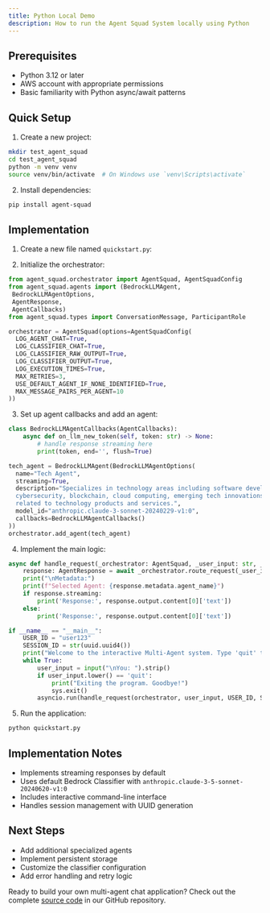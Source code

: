 ```yaml
---
title: Python Local Demo
description: How to run the Agent Squad System locally using Python
---
```



## Prerequisites
- Python 3.12 or later
- AWS account with appropriate permissions
- Basic familiarity with Python async/await patterns

## Quick Setup

1. Create a new project:
```bash
mkdir test_agent_squad
cd test_agent_squad
python -m venv venv
source venv/bin/activate  # On Windows use `venv\Scripts\activate`
```

2. Install dependencies:
```bash
pip install agent-squad
```

## Implementation

1. Create a new file named `quickstart.py`:

2. Initialize the orchestrator:
```python
from agent_squad.orchestrator import AgentSquad, AgentSquadConfig
from agent_squad.agents import (BedrockLLMAgent,
 BedrockLLMAgentOptions,
 AgentResponse,
 AgentCallbacks)
from agent_squad.types import ConversationMessage, ParticipantRole

orchestrator = AgentSquad(options=AgentSquadConfig(
  LOG_AGENT_CHAT=True,
  LOG_CLASSIFIER_CHAT=True,
  LOG_CLASSIFIER_RAW_OUTPUT=True,
  LOG_CLASSIFIER_OUTPUT=True,
  LOG_EXECUTION_TIMES=True,
  MAX_RETRIES=3,
  USE_DEFAULT_AGENT_IF_NONE_IDENTIFIED=True,
  MAX_MESSAGE_PAIRS_PER_AGENT=10
))
```

3. Set up agent callbacks and add an agent:
```python
class BedrockLLMAgentCallbacks(AgentCallbacks):
    async def on_llm_new_token(self, token: str) -> None:
        # handle response streaming here
        print(token, end='', flush=True)

tech_agent = BedrockLLMAgent(BedrockLLMAgentOptions(
  name="Tech Agent",
  streaming=True,
  description="Specializes in technology areas including software development, hardware, AI, \
  cybersecurity, blockchain, cloud computing, emerging tech innovations, and pricing/costs \
  related to technology products and services.",
  model_id="anthropic.claude-3-sonnet-20240229-v1:0",
  callbacks=BedrockLLMAgentCallbacks()
))
orchestrator.add_agent(tech_agent)
```

4. Implement the main logic:
```python
async def handle_request(_orchestrator: AgentSquad, _user_input: str, _user_id: str, _session_id: str):
    response: AgentResponse = await _orchestrator.route_request(_user_input, _user_id, _session_id)
    print("\nMetadata:")
    print(f"Selected Agent: {response.metadata.agent_name}")
    if response.streaming:
        print('Response:', response.output.content[0]['text'])
    else:
        print('Response:', response.output.content[0]['text'])

if __name__ == "__main__":
    USER_ID = "user123"
    SESSION_ID = str(uuid.uuid4())
    print("Welcome to the interactive Multi-Agent system. Type 'quit' to exit.")
    while True:
        user_input = input("\nYou: ").strip()
        if user_input.lower() == 'quit':
            print("Exiting the program. Goodbye!")
            sys.exit()
        asyncio.run(handle_request(orchestrator, user_input, USER_ID, SESSION_ID))
```

5. Run the application:
```bash
python quickstart.py
```

## Implementation Notes
- Implements streaming responses by default
- Uses default Bedrock Classifier with `anthropic.claude-3-5-sonnet-20240620-v1:0`
- Includes interactive command-line interface
- Handles session management with UUID generation

## Next Steps
- Add additional specialized agents
- Implement persistent storage
- Customize the classifier configuration
- Add error handling and retry logic


Ready to build your own multi-agent chat application? Check out the complete [source code](https://github.com/awslabs/agent-squad/tree/main/examples/python-demo) in our GitHub repository.

